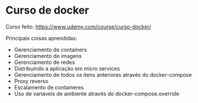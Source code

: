 # Curso de docker 

Curso feito: <https://www.udemy.com/course/curso-docker/>

Principais coisas aprendidas:

- Gerenciamento de containers
- Gerenciamento de imagens
- Gerenciamento de redes
- Distribuindo a aplicação em micro services
- Gerenciamento de todos os itens anteriores através do docker-compose
- Proxy reverso
- Escalamento de containeres
- Uso de variaveis de ambiente através do docker-compose.override
